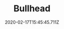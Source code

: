 ---
templateKey: blog-post
featuredpost: false
date: 2020-02-17T15:45:45.711Z
type: fish
title: Bullhead
description: A relative of the catfish that eats a variety of foods off the Mountain bottom.
note: 
sellPrice: 75
featuredimage: /img/Bullhead.png
tags:
  - Mountain
  - 6am - 2am
  - Spring
  - Summer
  - Fall
  - Winter
  - AnyWeather
  - Lake Fish Bundle
---